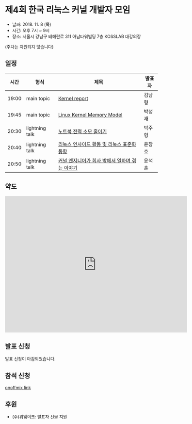 # 제4회 한국 리눅스 커널 개발자 모임

* 날짜: 2018. 11. 8 (목)
* 시간: 오후 7시 ~ 9시
* 장소: 서울시 강남구 테헤란로 311 아남타워빌딩 7층 KOSSLAB 대강의장

(주차는 지원되지 않습니다)

## 일정

| 시간 | 형식 | 제목 | 발표자 |
|----|----|----|----|
| 19:00 |  main topic | [Kernel report](session-01/) | 김남형 |
| 19:45 | main topic | [Linux Kernel Memory Model](session-02/) | 박성재 |
| 20:30 | lightning talk | [노트북 전력 소모 줄이기](lightning-01/)| 박주형 |
| 20:40 | lightning talk | [리눅스 인사이드 활동 및 리눅스 표준화 동향](lightning-02/) | 윤창호 |
| 20:50 | lightning talk | [커널 엔지니어가 회사 밖에서 일하며 겪는 이야기](lightning-03/) | 윤석훈 |

## 약도

<iframe src="https://www.google.com/maps/embed?pb=!1m18!1m12!1m3!1d3165.1779726297837!2d127.04265596559094!3d37.503720385480136!2m3!1f0!2f0!3f0!3m2!1i1024!2i768!4f13.1!3m3!1m2!1s0x357ca40672196aaf%3A0x34143cae43184216!2z7JWE64Ko7YOA7JuM6rSA66asKOyjvCk!5e0!3m2!1sen!2skr!4v1537231045695" width="600" height="450" frameborder="0" style="border:0" allowfullscreen></iframe>

## 발표 신청
발표 신청이 마감되었습니다.

## 참석 신청
[onoffmix link](https://onoffmix.com/event/155146)

## 후원
* (주)위웨이크: 발표자 선물 지원
